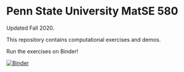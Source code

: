 # Penn State University MatSE 580

Updated Fall 2020.

This repository contains computational exercises and demos.

Run the exercises on Binder!

[![Binder](https://mybinder.org/badge_logo.svg)](https://mybinder.org/v2/gh/jkboualavong/matse580-pycalphad/master?urlpath=lab)


